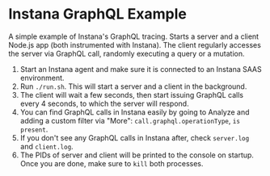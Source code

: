 Instana GraphQL Example
=======================

A simple example of Instana's GraphQL tracing. Starts a server and a client Node.js app (both instrumented with Instana). The client regularly accesses the server via GraphQL call, randomly executing a query or a mutation.

1. Start an Instana agent and make sure it is connected to an Instana SAAS environment.
1. Run `./run.sh`. This will start a server and a client in the background.
1. The client will wait a few seconds, then start issuing GraphQL calls every 4 seconds, to which the server will respond.
1. You can find GraphQL calls in Instana easily by going to Analyze and adding a custom filter via "More": `call.graphql.operationType`, `is present`.
1. If you don't see any GraphQL calls in Instana after, check `server.log` and `client.log`.
1. The PIDs of server and client will be printed to the console on startup. Once you are done, make sure to `kill` both processes.

